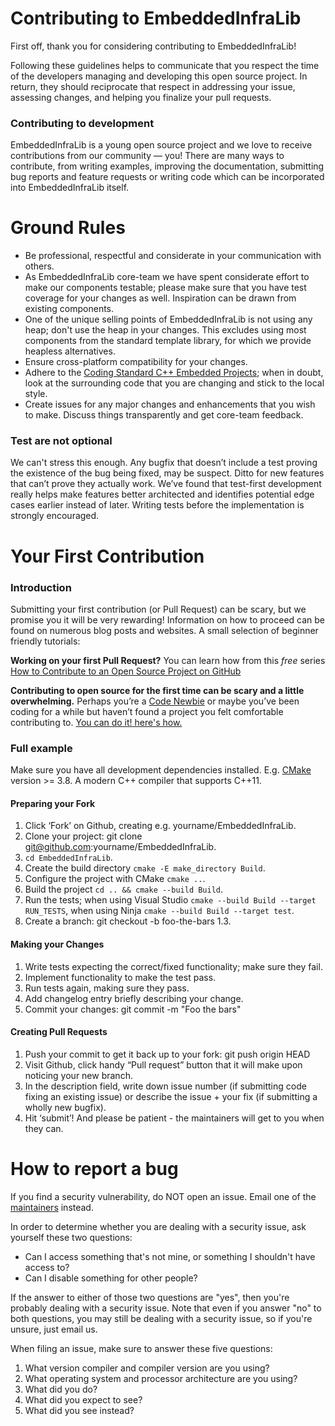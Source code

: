 # Contributing to EmbeddedInfraLib

First off, thank you for considering contributing to EmbeddedInfraLib!

Following these guidelines helps to communicate that you respect the time of the developers managing and developing this open source project. In return, they should reciprocate that respect in addressing your issue, assessing changes, and helping you finalize your pull requests.

### Contributing to development

EmbeddedInfraLib is a young open source project and we love to receive contributions from our community — you! There are many ways to contribute, from writing examples, improving the documentation, submitting bug reports and feature requests or writing code which can be incorporated into EmbeddedInfraLib itself.

# Ground Rules

* Be professional, respectful and considerate in your communication with others.
* As EmbeddedInfraLib core-team we have spent considerate effort to make our components testable; please make sure that you have test coverage for your changes as well. Inspiration can be drawn from existing components.
* One of the unique selling points of EmbeddedInfraLib is not using any heap; don't use the heap in your changes. This excludes using most components from the standard template library, for which we provide heapless alternatives.
* Ensure cross-platform compatibility for your changes.
* Adhere to the [Coding Standard C++ Embedded Projects]; when in doubt, look at the surrounding code that you are changing and stick to the local style.
* Create issues for any major changes and enhancements that you wish to make. Discuss things transparently and get core-team feedback.

### Test are not optional

We can't stress this enough. Any bugfix that doesn’t include a test proving the existence of the bug being fixed, may be suspect. Ditto for new features that can’t prove they actually work. We’ve found that test-first development really helps make features better architected and identifies potential edge cases earlier instead of later. Writing tests before the implementation is strongly encouraged.

# Your First Contribution

### Introduction

Submitting your first contribution (or Pull Request) can be scary, but we promise you it will be very rewarding! Information on how to proceed can be found on numerous blog posts and websites. A small selection of beginner friendly tutorials:

**Working on your first Pull Request?** You can learn how from this *free* series [How to Contribute to an Open Source Project on GitHub](https://egghead.io/series/how-to-contribute-to-an-open-source-project-on-github)

**Contributing to open source for the first time can be scary and a little overwhelming.** Perhaps you’re a [Code Newbie](https://codenewbie.org/) or maybe you’ve been coding for a while but haven’t found a project you felt comfortable contributing to. [You can do it! here's how.](https://www.firsttimersonly.com/)

### Full example

Make sure you have all development dependencies installed. E.g. [CMake](https://cmake.org/) version >= 3.8. A modern C++ compiler that supports C++11.

#### Preparing your Fork

1. Click ‘Fork’ on Github, creating e.g. yourname/EmbeddedInfraLib.
2. Clone your project: git clone git@github.com:yourname/EmbeddedInfraLib.
3. ```cd EmbeddedInfraLib```.
4. Create the build directory ```cmake -E make_directory Build```.
5. Configure the project with CMake ```cmake ..```.
6. Build the project ```cd .. && cmake --build Build```.
7. Run the tests; when using Visual Studio ```cmake --build Build --target RUN_TESTS```, when using Ninja ```cmake --build Build --target test```.
8. Create a branch: git checkout -b foo-the-bars 1.3.

#### Making your Changes
1. Write tests expecting the correct/fixed functionality; make sure they fail.
2. Implement functionality to make the test pass.
3. Run tests again, making sure they pass.
4. Add changelog entry briefly describing your change.
5. Commit your changes: git commit -m "Foo the bars"

#### Creating Pull Requests
1. Push your commit to get it back up to your fork: git push origin HEAD
2. Visit Github, click handy “Pull request” button that it will make upon noticing your new branch.
3. In the description field, write down issue number (if submitting code fixing an existing issue) or describe the issue + your fix (if submitting a wholly new bugfix).
4. Hit ‘submit’! And please be patient - the maintainers will get to you when they can.

# How to report a bug

If you find a security vulnerability, do NOT open an issue. Email one of the [maintainers](MAINTAINERS.md) instead.

In order to determine whether you are dealing with a security issue, ask yourself these two questions:
* Can I access something that's not mine, or something I shouldn't have access to?
* Can I disable something for other people?

If the answer to either of those two questions are "yes", then you're probably dealing with a security issue. Note that even if you answer "no" to both questions, you may still be dealing with a security issue, so if you're unsure, just email us.

When filing an issue, make sure to answer these five questions:

1. What version compiler and compiler version are you using?
2. What operating system and processor architecture are you using?
3. What did you do?
4. What did you expect to see?
5. What did you see instead?

[Coding Standard C++ Embedded Projects]: documents/Coding%20Standard%20C++%20Embedded%20Projects.docx
